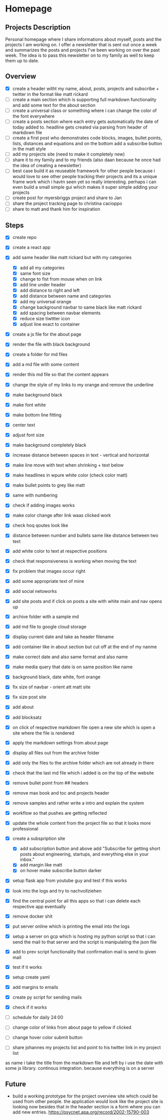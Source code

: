 # Homepage

## Projects Description

Personal homepage where I share informations about myself, posts and the projects I am working on. I offer a newsletter that is sent out once a week and summarizes the posts and projects I've been working on over the past week. The idea is to pass this newsletter on to my family as well to keep them up to date.

## Overview

- [x] create a header witht my name, about, posts, projects and subscribe + twitter in the format like matt rickard
- [ ] create a main section which is supporting full markdown functionality and add some text for the about section
- [ ] create a universal class or something where i can change the color of the font everywhere
- [ ] create a posts section where each entry gets automatically the date of today added to. headline gets created via parsing from header of markdown file 
- [ ] create a first post who demonstrates code blocks, images, bullet points, lists, distances and equations and on the bottom add a subscribe button in the matt style
- [ ] add my projects site (need to make it completely new)
- [ ] share it to my family and to my friends (also daan because he once had the idea of creating a newsletter)
- [ ] best case build it as reuseable framework for other people because i would love to see other people tracking their projects and its a unique frame work which i havtn seen yet so really interesting. perhaps i can even build a small simple gui which makes it super simple adding your projects 
- [ ] create post for myersbriggs project and share to Jan 
- [ ] share the project tracking page to christina cacioppo
- [ ] share to matt and thank him for inspiration 

## Steps 

- [x] create repo 
- [x] create a react app 
- [x] add same header like matt rickard but with my categories 
    - [x] add all my categories 
    - [x] same font size 
    - [x] change to fist from mouse when on link 
    - [x] add line under header 
    - [x] add distance to right and left
    - [x] add distance between name and categories
    - [x] add my universal orange 
    - [x] change background navbar to same black like matt rickard 
    - [x] add spacing between navbar elements
    - [x] reduce size tiwttter icon
    - [x] adjust line exact to container
- [x] create a js file for the about page
- [x] render the file with black background
- [x] create a folder for md files
- [x] add a md file with some content
- [x] render this md file so that the content appears 
- [x] change the style of my links to my orange and remove the underline
- [x] make background black
- [x] make font white
- [x] make bottom line fitting
- [x] center text
- [x] adjust font size
- [x] make background completely black
- [x] increase distance between spaces in text - vertical and horizontal
- [x] make line move with text when shrinking + text below 
- [x] make headlines in wpure white color (check color matt)
- [x] make bullet points to grey like matt 
- [x] same with numbering
- [x] check if adding images works
- [x] make color change after link waas clicked work
- [x] check hoq qoutes look like
- [x] distance between number and bullets same like distance between two text 
- [x] add white color to text at respective positions
- [x] check that responsiveness is working when moving the text
- [x] fix problem that images occur right 
- [x] add some appropriate text of mine
- [x] add social netoworks  
- [x] add site posts and if click on posts a site with white main and nav opens up
- [x] archive folder with a sample md 
- [x] add md file to google cloud storage
- [x] display current date and take as header filename 
- [x] add container like in about section but cut off at the end of my nanme
- [x] make correct date and also same format and also name
- [x] make media query that date is on same position like name
- [x] background black, date white, font orange 
- [x] fix size of navbar - orient att matt site 
- [x] fix size post site
- [x] add about 
- [x] add blocksatz
- [x] on click of respective markdown file open a new site which is open a site where the file is rendered
- [x] apply the markdown settings from about page 
- [x] display all files out from the archive folder
- [x] add only the files to the archive folder which are not already in there
- [x] check that the last md file which i added is on the top of the website 
- [x] remove bullet point from ## headers
- [x] remove max book and toc and projects header
- [x] remove samples and rather write a intro and explain the system
- [x] workflow so that pushes are getting reflected
- [x] update the whole content from the project file so that it looks more professional 
- [x] create a subspription site
    - [x] add subscription button and above add "Subscribe for getting short posts about engineering, startups, and everything else in your inbox."
    - [x] add margin like matt
    - [x] on hover make subscribe button darker  
- [x] setup flask app from youtube guy and test if this works 
- [x] look into the logs and try to nachvollziehen
- [x] find the central point for all this apps so that i can delete each respective app eventually
- [x] remove docker shit
- [x] put server online which is printing the email into the logs 
- [x] setup a server on gcp which is hosting my python script so that i can send the mail to that server and the script is manipulating the json file
- [x] add to prev script functionality that confirmation mail is send to given mail
- [x] test if it works 
- [x] setup create yaml
- [x] add margins to emails 
- [x] create py script for sending mails
- [x] check if it works 
- [ ] schedule for daily 24:00
- [ ] change color of links from about page to yellow if clicked 
- [ ] change hover color submit button  
- [ ] share johannes my projects list and point to his twitter link in my project list 


as name i take the title from the markdown file and left by i use the date with some js library. continous integration. because everything is on a server 

## Future

- build a working prototype for the project overview site which could be used from other people. the application would look like the project site is looking now besides that in the header section is a form where you can add new entries. https://psycnet.apa.org/record/2002-15790-003